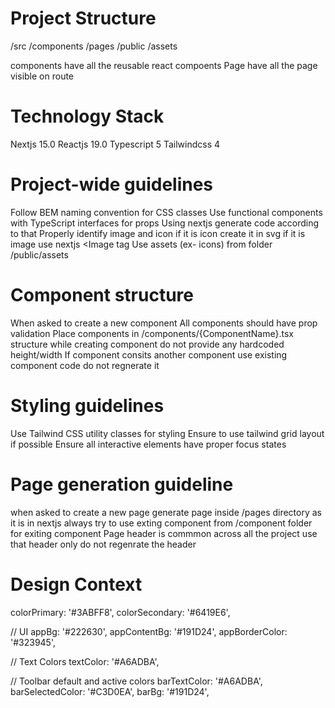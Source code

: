 # Project Structure
/src
    /components
    /pages
/public
    /assets

components have all the reusable react compoents
Page have all the page visible on route

# Technology Stack
Nextjs 15.0
Reactjs 19.0
Typescript 5
Tailwindcss 4

# Project-wide guidelines
Follow BEM naming convention for CSS classes
Use functional components with TypeScript interfaces for props
Using nextjs generate code according to that
Properly identify image and icon if it is icon create it in svg if it is image use nextjs <Image tag
Use assets (ex- icons) from folder /public/assets

# Component structure
When asked to create a new component
All components should have prop validation
Place components in /components/{ComponentName}.tsx structure
while creating component do not provide any hardcoded height/width
If component consits another component use existing component code do not regnerate it


# Styling guidelines
Use Tailwind CSS utility classes for styling
Ensure to use tailwind grid layout if possible
Ensure all interactive elements have proper focus states

# Page generation guideline
when asked to create a new page
generate page inside /pages directory as it is in nextjs
always try to use exting component from /component folder for exiting component
Page header is commmon across all the project use that header only do not regenrate the header

# Design Context
  colorPrimary: '#3ABFF8',
  colorSecondary: '#6419E6',

  // UI
  appBg: '#222630',
  appContentBg: '#191D24',
  appBorderColor: '#323945',

  // Text Colors
  textColor: '#A6ADBA',

  // Toolbar default and active colors
  barTextColor: '#A6ADBA',
  barSelectedColor: '#C3D0EA',
  barBg: '#191D24',
